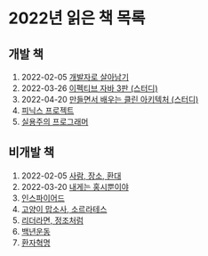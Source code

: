 # 2022년 읽은 책 목록

## 개발 책
1. 2022-02-05 [개발자로 살아남기]()
2. 2022-03-26 [이펙티브 자바 3판 (스터디)]()
3. 2022-04-20 [만들면서 배우는 클린 아키텍처 (스터디)]()
4. [피닉스 프로젝트]()
5. [실용주의 프로그래머]()

## 비개발 책
1. 2022-02-05 [사람, 장소, 환대]()
2. 2022-03-20 [내게는 홍시뿐이야]()
3. [인스파이어드]()
4. [고양이 맙소사, 소르라테스]()
5. [리더라면, 정조처럼]()
6. [백년운동]()
7. [환자혁명]()
